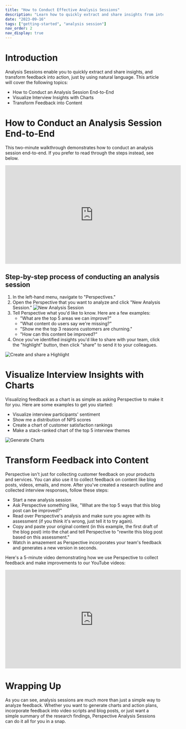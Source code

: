 ```yaml
---
title: "How to Conduct Effective Analysis Sessions"
description: "Learn how to quickly extract and share insights from interviews"
date: "2023-09-16"
tags: ["getting-started", "analysis session"]
nav_order: 2
nav_display: true
---
```


# Introduction
Analysis Sessions enable you to quickly extract and share insights, and transform feedback into action, just by using natural language. This article will cover the following topics:
* How to Conduct an Analysis Session End-to-End
* Visualize Interview Insights with Charts
* Transform Feedback into Content


# How to Conduct an Analysis Session End-to-End
This two-minute walkthrough demonstrates how to conduct an analysis session end-to-end. If you prefer to read through the steps instead, see below.


<iframe width="560" height="315" src="https://www.youtube.com/embed/pbb0OBtZeck?si=TVOqOEnW2HD6pK8y" title="YouTube video player" frameborder="0" allow="accelerometer; autoplay; clipboard-write; encrypted-media; gyroscope; picture-in-picture; web-share" referrerpolicy="strict-origin-when-cross-origin" allowfullscreen></iframe>

## Step-by-step process of conducting an analysis session
1. In the left-hand menu, navigate to "Perspectives."
2. Open the Perspective that you want to analyze and click "New Analysis Session."
![New Analysis Session](/images/analysis-session-start.png)
3. Tell Perspective what you'd like to know. Here are a few examples:
    * "What are the top 5 areas we can improve?"
    * "What content do users say we're missing?"
    * "Show me the top 3 reasons customers are churning."
    * "How can this content be improved?"
4. Once you've identified insights you'd like to share with your team, click the "highlight" button, then click "share" to send it to your colleagues.

![Create and share a Highlight](/images/create-highlight.gif)

# Visualize Interview Insights with Charts
Visualizing feedback as a chart is as simple as asking Perspective to make it for you. Here are some examples to get you started:
* Visualize interview participants' sentiment
* Show me a distribution of NPS scores
* Create a chart of customer satisfaction rankings
* Make a stack-ranked chart of the top 5 interview themes

![Generate Charts](/images/generate-charts.gif)

# Transform Feedback into Content
Perspective isn't just for collecting customer feedback on your products and services. You can also use it to collect feedback on content like blog posts, videos, emails, and more. After you've created a research outline and collected interview responses, follow these steps:

* Start a new analysis session
* Ask Perspective something like, "What are the top 5 ways that this blog post can be improved?"
* Read over Perspective's analysis and make sure you agree with its assessment (if you think it's wrong, just tell it to try again).
* Copy and paste your original content (in this example, the first draft of the blog post) into the chat and tell Perspective to "rewrite this blog post based on this assessment."
* Watch in amazement as Perspective incorporates your team's feedback and generates a new version in seconds.

Here's a 5-minute video demonstrating how we use Perspective to collect feedback and make improvements to our YouTube videos:


<iframe width="560" height="315" src="https://www.youtube.com/embed/cPyUe_sMQGE?si=C5GWF0VED_jyDl01" title="YouTube video player" frameborder="0" allow="accelerometer; autoplay; clipboard-write; encrypted-media; gyroscope; picture-in-picture; web-share" referrerpolicy="strict-origin-when-cross-origin" allowfullscreen></iframe>


# Wrapping Up
As you can see, analysis sessions are much more than just a simple way to analyze feedback. Whether you want to generate charts and action plans, incorporate feedback into video scripts and blog posts, or just want a simple summary of the research findings, Perspective Analysis Sessions can do it all for you in a snap.
